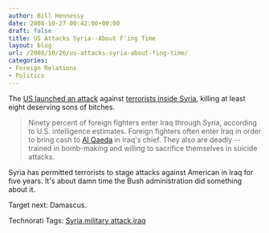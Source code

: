```yaml
---
author: Bill Hennessy
date: 2008-10-27 00:42:06+00:00
draft: false
title: US Attacks Syria--About F'ing Time
layout: blog
url: /2008/10/26/us-attacks-syria-about-fing-time/
categories:
- Foreign Relations
- Politics
---
```


The [US launched an attack](https://www.foxnews.com/story/0,2933,444101,00.html) against [terrorists inside Syria](https://hotair.com/archives/2008/10/26/report-us-choppers-attack-targets-inside-syria/), killing at least eight deserving sons of bitches.

 

>   
> 
> Ninety percent of foreign fighters enter Iraq through Syria, according to U.S. intelligence estimates. Foreign fighters often enter Iraq in order to bring cash to [Al Qaeda](https://www.foxnews.com/#) in Iraq's chief. They also are deadly -- trained in bomb-making and willing to sacrifice themselves in suicide attacks.
> 
> 

 

Syria has permitted terrorists to stage attacks against American in Iraq for five years. It's about damn time the Bush administration did something about it.

 

Target next: Damascus.

 

Technorati Tags: [Syria](https://technorati.com/tags/Syria),[military attack](https://technorati.com/tags/military%20attack),[iraq](https://technorati.com/tags/iraq)
